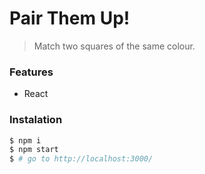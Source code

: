 # Pair Them Up!

> Match two squares of the same colour.

### Features

- React

### Instalation

```sh
$ npm i
$ npm start
$ # go to http://localhost:3000/
```

